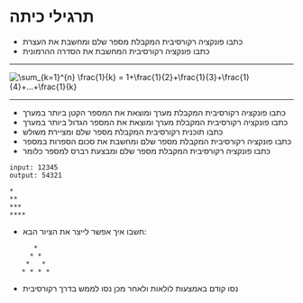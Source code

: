 # תרגילי כיתה 
* כתבו פונקציה רקורסיבית המקבלת מספר שלם ומחשבת את העצרת
* כתבו פונקציה רקורסיבית המחשבת את הסדרה ההרמונית
***
<img src="https://latex.codecogs.com/gif.latex?\sum_{k=1}^{n}&space;\frac{1}{k}&space;=&space;1&plus;\frac{1}{2}&plus;\frac{1}{3}&plus;\frac{1}{4}&plus;...&plus;\frac{1}{k}" title="\sum_{k=1}^{n} \frac{1}{k} = 1+\frac{1}{2}+\frac{1}{3}+\frac{1}{4}+...+\frac{1}{k}" />

***
* כתבו פונקציה רקורסיבית המקבלת מערך ומוצאת את המספר הקטן ביותר במערך
* כתבו פונקציה רקורסיבית המקבלת מערך ומוצאת את המספר הגדול ביותר במערך
* כתבו תוכנית רקורסיבית המקבלת מספר שלם ומציירת משולש 
* כתבו פונקציה רקורסיבית המקבלת מספר שלם ומחשבת את סכום הספרות במספר
* כתבו פונקציה רקורסיבית המקבלת מספר שלם ומבצעת רברס למספר כלומר
```aidl
input: 12345
output: 54321
```
```aidl
*
**
***
****
```
* חשבו איך אפשר לייצר את הציור הבא:

```aidl
      *
     * *
    *   *
   * * * * 
```
*  נסו קודם באמצעות לולאות ולאחר מכן נסו לממש בדרך רקורסיבית